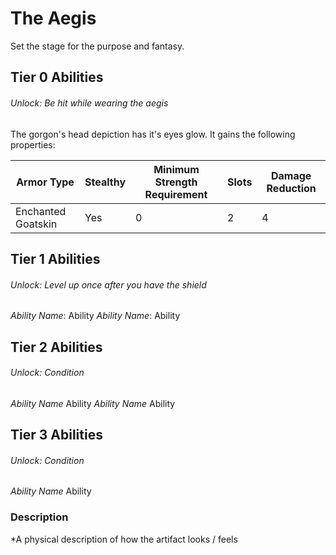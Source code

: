 # The Aegis
Set the stage for the purpose and fantasy.

## Tier 0 Abilities
###### Unlock: Be hit while wearing the aegis
The gorgon's head depiction has it's eyes glow. It gains the following properties:

| Armor Type | Stealthy | Minimum Strength Requirement | Slots | Damage Reduction |
| ---- | ---- | ---- | ---- | ---- |
| Enchanted Goatskin | Yes | 0 | 2 | 4 |
## Tier 1 Abilities
###### Unlock: Level up once after you have the shield
*Ability Name*: 
	Ability
*Ability Name*:
	Ability

## Tier 2 Abilities
###### Unlock: Condition
*Ability Name*
	Ability
*Ability Name*
	Ability

## Tier 3 Abilities
###### Unlock: Condition
*Ability Name*
	Ability

### Description
*A physical description of how the artifact looks / feels